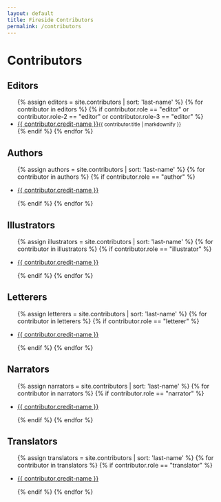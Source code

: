 ```yaml
---
layout: default
title: Fireside Contributors
permalink: /contributors
---
```


<h1>Contributors</h1>

<h2>Editors</h2>
<ul class="multicol">
  {% assign editors = site.contributors | sort: 'last-name' %}
  {% for contributor in editors %}
  {% if contributor.role == "editor" or contributor.role-2 == "editor" or contributor.role-3 == "editor" %}
    <li>
      <a href="{{ contributor.url }}">{{ contributor.credit-name }}</a><small>{{ contributor.title | markdownify }}</small>
    </li>
    {% endif %}
  {% endfor %}
</ul>

<h2>Authors</h2>
<ul class="multicol">
    {% assign authors = site.contributors | sort: 'last-name' %}
    {% for contributor in authors %}
      {% if contributor.role == "author" %}
        <li><p><a href="{{ contributor.url }}">{{ contributor.credit-name }}</a></p></li>
      {% endif %}
    {% endfor %}
</ul>

<h2>Illustrators</h2>
<ul class="multicol">
  {% assign illustrators = site.contributors | sort: 'last-name' %}
  {% for contributor in illustrators %}
  {% if contributor.role == "illustrator" %}
    <li>
      <p><a href="{{ contributor.url }}">{{ contributor.credit-name }}</a></p>
    </li>
    {% endif %}
  {% endfor %}
</ul>

<h2>Letterers</h2>
<ul class="multicol">
  {% assign letterers = site.contributors | sort: 'last-name' %}
  {% for contributor in letterers %}
  {% if contributor.role == "letterer" %}
    <li>
      <p><a href="{{ contributor.url }}">{{ contributor.credit-name }}</a></p>
    </li>
    {% endif %}
  {% endfor %}
</ul>

<h2>Narrators</h2>
<ul class="multicol">
  {% assign narrators = site.contributors | sort: 'last-name' %}
  {% for contributor in narrators %}
  {% if contributor.role == "narrator" %}
    <li>
      <p><a href="{{ contributor.url }}">{{ contributor.credit-name }}</a></p>
    </li>
    {% endif %}
  {% endfor %}
</ul>

<h2>Translators</h2>
<ul class="multicol">
  {% assign translators = site.contributors | sort: 'last-name' %}
  {% for contributor in translators %}
  {% if contributor.role == "translator" %}
    <li>
      <p><a href="{{ contributor.url }}">{{ contributor.credit-name }}</a></p>
    </li>
    {% endif %}
  {% endfor %}
</ul>

